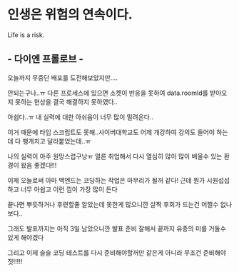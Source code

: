 # 인생은 위험의 연속이다.

Life is a risk.

## - 다이엔 프롤로브 -

오늘까지 무중단 배포를 도전해보았지만....

안되는구나..ㅠ 다른 프로세스에 있으면 소켓이 반응을 못하여 data.roomId를 받아오지 못하는 현상을 결국 해결하지 못하였다..

아쉽다..ㅠ 내 실력에 대한 아쉬움이 너무 많이 밀려온다..

이거 때문에 타입 스크립트도 못해..사이버대학교도 어제 개강하여 강의도 들어야 하는데 다 팽개치고 달라붙었는데..ㅠ

나의 실력이 아주 원망스럽구낭ㅠ 얼른 취업해서 다시 열심히 많이 많이 배울수 있는 환경이 왔음 좋겠다!!!

이제 오늘로써 아마 백엔드는 코딩하는 작업은 마무리가 될꺼 같다! 근데 뭔가 시원섭섭하고 너무 아쉽고 이런 낌이 가장 많이 든다

끝나면 뿌듯하거나 후련할줄 알았는데 못한게 많으니깐 살짝 후회가 드는건 어쩔수 없나보다..

그래도 발표까지는 아직 3일 남았으니깐 발표 준비 잘해서 끝까지 유종의 미를 거둘수 있게 해야겠다

그리고 이제 슬슬 코딩 테스트를 다시 준비해야할꺼만 같은게 아니라 무조건 준비해야짓!!!!! 
